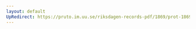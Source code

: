 ```yaml
---
layout: default
UpRedirect: https://pruto.im.uu.se/riksdagen-records-pdf/1869/prot-1869--fk--127/prot-1869--fk--127_004.pdf
---
```

